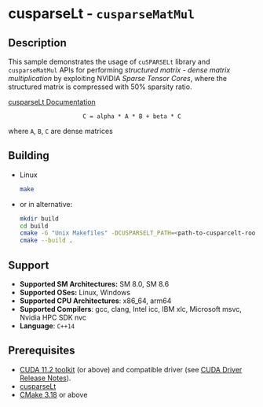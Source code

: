 # cusparseLt - `cusparseMatMul`

## Description

This sample demonstrates the usage of `cuSPARSELt` library and `cusparseMatMul` APIs for performing *structured matrix - dense matrix multiplication* by exploiting NVIDIA *Sparse Tensor Cores*, where the structured matrix is compressed with 50% sparsity ratio.

[cusparseLt Documentation](https://docs.nvidia.com/cuda/cusparselt/index.html)

<center>

`C = alpha * A * B + beta * C`

</center>

where `A`, `B`, `C` are dense matrices

## Building

* Linux
    ```bash
    make
    ```

* or in alternative:
    ```bash
    mkdir build
    cd build
    cmake -G "Unix Makefiles" -DCUSPARSELT_PATH=<path-to-cusparcelt-root> ..
    cmake --build .
    ```

## Support

* **Supported SM Architectures:** SM 8.0, SM 8.6
* **Supported OSes:** Linux, Windows
* **Supported CPU Architectures**: x86_64, arm64
* **Supported Compilers**: gcc, clang, Intel icc, IBM xlc, Microsoft msvc, Nvidia HPC SDK nvc
* **Language**: `C++14`

## Prerequisites

* [CUDA 11.2 toolkit](https://developer.nvidia.com/cuda-downloads) (or above) and compatible driver (see [CUDA Driver Release Notes](https://docs.nvidia.com/cuda/cuda-toolkit-release-notes/index.html#cuda-major-component-versions)).
* [cusparseLt](https://developer.nvidia.com/cusparselt/downloads)
* [CMake 3.18](https://cmake.org/download/) or above
